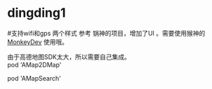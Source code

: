 # dingding1
#支持wifi和gps 两个样式
参考 锅神的项目，增加了UI 。需要使用猴神的[MonkeyDev](https://github.com/AloneMonkey/MonkeyDev) 使用哦。  

由于高德地图SDK太大，所以需要自己集成。  
pod 'AMap2DMap'   

pod 'AMapSearch'

